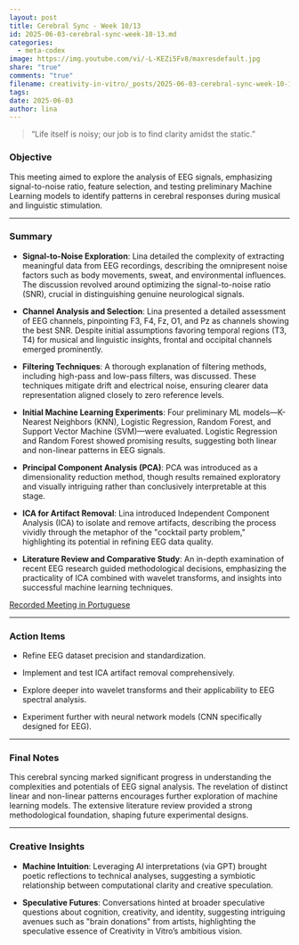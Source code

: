 ```yaml
---
layout: post
title: Cerebral Sync - Week 10/13
id: 2025-06-03-cerebral-sync-week-10-13.md
categories:
  - meta-codex
image: https://img.youtube.com/vi/-L-KEZi5Fv8/maxresdefault.jpg
share: "true"
comments: "true"
filename: creativity-in-vitro/_posts/2025-06-03-cerebral-sync-week-10-13.md
tags: 
date: 2025-06-03
author: lina
---
```

> “Life itself is noisy; our job is to find clarity amidst the static.”


### Objective

This meeting aimed to explore the analysis of EEG signals, emphasizing signal-to-noise ratio, feature selection, and testing preliminary Machine Learning models to identify patterns in cerebral responses during musical and linguistic stimulation.

---

### Summary

- **Signal-to-Noise Exploration**: Lina detailed the complexity of extracting meaningful data from EEG recordings, describing the omnipresent noise factors such as body movements, sweat, and environmental influences. The discussion revolved around optimizing the signal-to-noise ratio (SNR), crucial in distinguishing genuine neurological signals.
    
- **Channel Analysis and Selection**: Lina presented a detailed assessment of EEG channels, pinpointing F3, F4, Fz, O1, and Pz as channels showing the best SNR. Despite initial assumptions favoring temporal regions (T3, T4) for musical and linguistic insights, frontal and occipital channels emerged prominently.
    
- **Filtering Techniques**: A thorough explanation of filtering methods, including high-pass and low-pass filters, was discussed. These techniques mitigate drift and electrical noise, ensuring clearer data representation aligned closely to zero reference levels.
    
- **Initial Machine Learning Experiments**: Four preliminary ML models—K-Nearest Neighbors (KNN), Logistic Regression, Random Forest, and Support Vector Machine (SVM)—were evaluated. Logistic Regression and Random Forest showed promising results, suggesting both linear and non-linear patterns in EEG signals.
    
- **Principal Component Analysis (PCA)**: PCA was introduced as a dimensionality reduction method, though results remained exploratory and visually intriguing rather than conclusively interpretable at this stage.
    
- **ICA for Artifact Removal**: Lina introduced Independent Component Analysis (ICA) to isolate and remove artifacts, describing the process vividly through the metaphor of the "cocktail party problem," highlighting its potential in refining EEG data quality.
    
- **Literature Review and Comparative Study**: An in-depth examination of recent EEG research guided methodological decisions, emphasizing the practicality of ICA combined with wavelet transforms, and insights into successful machine learning techniques.
    

[Recorded Meeting in Portuguese](https://youtu.be/-L-KEZi5Fv8)

---

### Action Items

- Refine EEG dataset precision and standardization.
    
- Implement and test ICA artifact removal comprehensively.
    
- Explore deeper into wavelet transforms and their applicability to EEG spectral analysis.
    
- Experiment further with neural network models (CNN specifically designed for EEG).
    

---

### Final Notes

This cerebral syncing marked significant progress in understanding the complexities and potentials of EEG signal analysis. The revelation of distinct linear and non-linear patterns encourages further exploration of machine learning models. The extensive literature review provided a strong methodological foundation, shaping future experimental designs.

---

### Creative Insights

- **Machine Intuition**: Leveraging AI interpretations (via GPT) brought poetic reflections to technical analyses, suggesting a symbiotic relationship between computational clarity and creative speculation.
    
- **Speculative Futures**: Conversations hinted at broader speculative questions about cognition, creativity, and identity, suggesting intriguing avenues such as "brain donations" from artists, highlighting the speculative essence of Creativity in Vitro’s ambitious vision.


